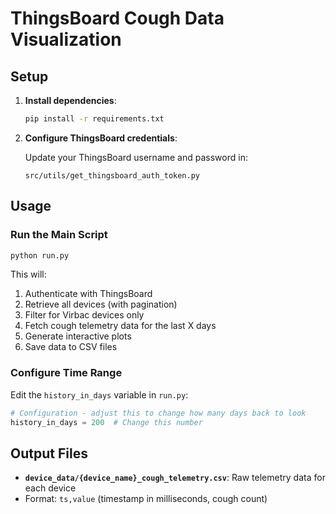 # ThingsBoard Cough Data Visualization

## Setup

1. **Install dependencies**:

   ```bash
   pip install -r requirements.txt
   ```

2. **Configure ThingsBoard credentials**:

   Update your ThingsBoard username and password in:

   ```
   src/utils/get_thingsboard_auth_token.py
   ```

## Usage

### Run the Main Script

```bash
python run.py
```

This will:

1. Authenticate with ThingsBoard
2. Retrieve all devices (with pagination)
3. Filter for Virbac devices only
4. Fetch cough telemetry data for the last X days
5. Generate interactive plots
6. Save data to CSV files

### Configure Time Range

Edit the `history_in_days` variable in `run.py`:

```python
# Configuration - adjust this to change how many days back to look
history_in_days = 200  # Change this number
```

## Output Files
- **`device_data/{device_name}_cough_telemetry.csv`**: Raw telemetry data for each device
- Format: `ts,value` (timestamp in milliseconds, cough count)
